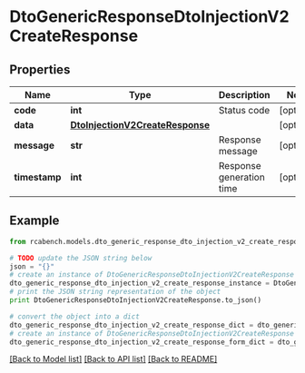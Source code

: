 # DtoGenericResponseDtoInjectionV2CreateResponse


## Properties

Name | Type | Description | Notes
------------ | ------------- | ------------- | -------------
**code** | **int** | Status code | [optional] 
**data** | [**DtoInjectionV2CreateResponse**](DtoInjectionV2CreateResponse.md) |  | [optional] 
**message** | **str** | Response message | [optional] 
**timestamp** | **int** | Response generation time | [optional] 

## Example

```python
from rcabench.models.dto_generic_response_dto_injection_v2_create_response import DtoGenericResponseDtoInjectionV2CreateResponse

# TODO update the JSON string below
json = "{}"
# create an instance of DtoGenericResponseDtoInjectionV2CreateResponse from a JSON string
dto_generic_response_dto_injection_v2_create_response_instance = DtoGenericResponseDtoInjectionV2CreateResponse.from_json(json)
# print the JSON string representation of the object
print DtoGenericResponseDtoInjectionV2CreateResponse.to_json()

# convert the object into a dict
dto_generic_response_dto_injection_v2_create_response_dict = dto_generic_response_dto_injection_v2_create_response_instance.to_dict()
# create an instance of DtoGenericResponseDtoInjectionV2CreateResponse from a dict
dto_generic_response_dto_injection_v2_create_response_form_dict = dto_generic_response_dto_injection_v2_create_response.from_dict(dto_generic_response_dto_injection_v2_create_response_dict)
```
[[Back to Model list]](../README.md#documentation-for-models) [[Back to API list]](../README.md#documentation-for-api-endpoints) [[Back to README]](../README.md)


